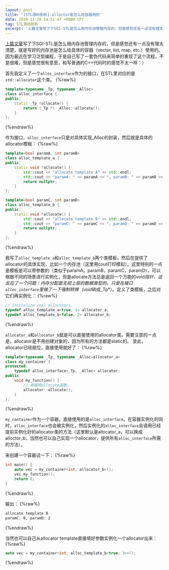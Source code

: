 ```yaml
---
layout: post
title: '[STL源码剖析] alloctor是怎么给容器用的'
date: 2020-11-28 14:51:47 +0000 UTC
tag: STL源码剖析
excerpt: '上篇文章写了下SGI-STL是怎么用内存池管理内存的，但是感觉还有一点没有理太清楚，就是写好的内存池是怎么给具体的容器（vector, list, map, etc.）使用的。因为最近在学习泛型编程，于是自己写了一套伪代码来简单的重现了这个流程，不是很难，但是感觉很有意思，和写普通的C++代码...'
---
```

[上篇文章](https://www.yuque.com/liamchang/blog/rb8f9k)写了下SGI-STL是怎么用内存池管理内存的，但是感觉还有一点没有理太清楚，就是写好的内存池是怎么给具体的容器（vector, list, map, etc.）使用的。因为最近在学习泛型编程，于是自己写了一套伪代码来简单的重现了这个流程，不是很难，但是感觉很有意思，和写普通的C++代码时的感觉不太一样：）


首先我定义了一个`alloc_interface`作为的接口，在STL里对应的是`std::allocator`这个类。
{%raw%}
```cpp
template<typename _Tp, typename _Alloc>
class alloc_interface {
public:
    static _Tp *allocate() {
        return (_Tp *) _Alloc::allocate();
    }
};
```
{%endraw%}

作为接口，`alloc_interface`只是对具体实现_Alloc的封装，然后就是具体的allocator模板：
{%raw%}
```cpp
template<bool paramA, int paramB>
class alloc_template_a {
public:
    static void *allocate() {
        std::cout << "allocate template A" << std::endl;
        std::cout << "paramA: " << paramA << ", paramB: " << paramB << std::endl;
        return nullptr;
    }
};

template<bool paramC, int paramD>
class alloc_template_b {
public:
    static void *allocate() {
        std::cout << "allocate template B" << std::endl;
        std::cout << "paramC: " << paramC << ", paramD: " << paramD << std::endl;
        return nullptr;
    }
};
```
{%endraw%}

我写了`alloc_template_a`和`alloc_template_b`两个类模板，然后在提供了allocator的具体实现，比如一个内存池（这里用cout打印模拟）。这里特别的一点是模板是可以带参数的（类似于paramA，paramB，paramC，paramD），可以根据不同的场景进行实例化，但是allocate方法总是返回一个万能的void*指针，这反应了一个问题：内存分配是无视上层的数据类型的。只是在接口`alloc_interface`里做了一下强制转换（void*转成_Tp*）。定义了类模板，之后对它们再实例化：
{%raw%}
```cpp
// Initialize real allocators.
typedef alloc_template_a<true, 1> allocator_a;
typedef alloc_template_b<false, 2> allocator_b;
```
{%endraw%}

`allocator_a`和`allocator_b`就是可以直接使用的allocator类。需要注意的一点是，allocator是不用创建对象的，因为所有的方法都是static的。
至此，allocator已经就位，直接使用就好了：
{%raw%}
```cpp
template<typename _Tp, typename _Alloc=allocator_a>
class my_container {
protected:
    typedef alloc_interface<_Tp, _Alloc> allocator;
public:
    void my_function() {
        // 直接用allocate函数。
        allocator::allocate();
    }
};
```
{%endraw%}

`my_container`作为一个容器，直接使用的是`alloc_interface`。在容器实例化的同时，`alloc_interface`也会被实例化，然后实例化的`alloc_interface`会调用已经提前实例化好的allocator类的方法（这里默认是allocator_a，可以换成alloctor_b，当然也可以自己实现一个allocator，提供所有`alloc_interface`所需的方法）。

来创建一个容器试一下：
{%raw%}
```cpp
int main() {
    auto vec = my_container<int, allocator_b>();
    vec.my_function();
    return 0;
}
```
{%endraw%}

输出：
{%raw%}
```bash
allocate template B
paramC: 0, paramD: 2
```
{%endraw%}

当然也可以自己从allocator template直接填好参数实例化一个allocator出来：
{%raw%}
```cpp
auto vec = my_container<int, alloc_template_b<true, 3>>();
```
{%endraw%}



